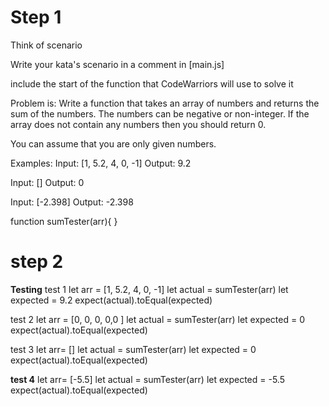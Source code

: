 # Step 1
Think of scenario

Write your kata's scenario in a comment in [main.js]

include the start of the function that CodeWarriors will use to solve it

Problem is:
Write a function that takes an array of numbers and returns the sum of the numbers. The numbers can be negative or non-integer. If the array does not contain any numbers then you should return 0. 

You can assume that you are only given numbers.

Examples:
Input: [1, 5.2, 4, 0, -1]
Output: 9.2

Input: []
Output: 0

Input: [-2.398]
Output: -2.398


function sumTester(arr){
}


# step 2

**Testing**
test 1
let arr = [1, 5.2, 4, 0, -1]
let actual = sumTester(arr)
let expected = 9.2
expect(actual).toEqual(expected)

test 2 
let arr = [0, 0, 0, 0,0 ]
let actual = sumTester(arr)
let expected = 0
expect(actual).toEqual(expected)

test 3 
let arr= []
let actual = sumTester(arr)
let expected = 0
expect(actual).toEqual(expected)

**test 4**
let arr= [-5.5]
let actual = sumTester(arr)
let expected = -5.5
expect(actual).toEqual(expected)


